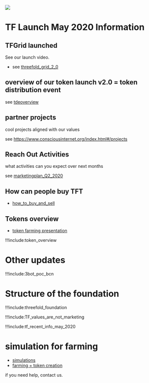 
![](./img/tf_tde_intro.png)

# TF Launch May 2020 Information

## TFGrid launched

See our launch video.

- see [threefold_grid_2_0](threefold_grid_2_0.md)

## overview of our token launch v2.0 = token distribution event

see [tdeoverview](tdeoverview.md)

## partner projects

cool projects aligned with our values

see https://www.consciousinternet.org/index.html#/projects

## Reach Out Activities

what activities can you expect over next months

see [marketingplan_Q2_2020](marketingplan_q2_2020.md)

## How can people buy TFT

- [how_to_buy_and_sell](how_to_buy_and_sell.md)

## Tokens overview

- [token farming presentation](https://bit.ly/3f48i5V)

!!!include:token_overview

# Other updates

!!!include:3bot_poc_bcn

# Structure of the foundation

!!!include:threefold_foundation

!!!include:TF_values_are_not_marketing

!!!include:tf_recent_info_may_2020

# simulation for farming

- [simulations](farming_simulate.md)
- [farming = token creation](token_creation.md)

if you need help, contact us.
